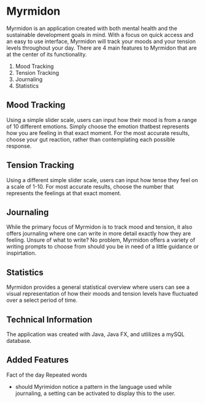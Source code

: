 # Myrmidon 

Myrmidon is an application created with both mental health and the sustainable development goals in mind. With a focus on quick access and an easy to use interface, Myrmidon will track your moods and your tension levels throughout your day. There are 4 main features to Myrmidon that are at the center of its functionality. 
1. Mood Tracking 
2. Tension Tracking 
3. Journaling 
4. Statistics 

## Mood Tracking 

Using a simple slider scale, users can input how their mood is from a range of 10 different emotions. Simply choose the emotion thatbest represents how you are feeling in that exact moment. For the most accurate results, choose your gut reaction, rather than contemplating each possible response. 

## Tension Tracking 

Using a different simple slider scale, users can input how tense they feel on a scale of 1-10. For most accurate results, choose the number that represents the feelings at that exact moment. 

## Journaling 

While the primary focus of Myrmidon is to track mood and tension, it also offers journaling where one can write in more detail exactly how they are feeling. Unsure of what to write? No problem, Myrmidon offers a variety of writing prompts to choose from should you be in need of a little guidance or inspirtation. 

## Statistics 

Myrmidon provides a general statistical overview where users can see a visual representation of how their moods and tension levels have fluctuated over a select period of time. 

## Technical Information 
The application was created with Java, Java FX, and utlilizes a mySQL database. 

## Added Features 
Fact of the day 
Repeated words 
- should Myrimidon notice a pattern in the language used while journaling, a setting can be activated to display this to the user. 
